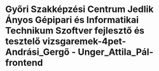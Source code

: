 # Győri Szakképzési Centrum Jedlik Ányos Gépipari és Informatikai Technikum Szoftver fejlesztő és tesztelő vizsgaremek-4pet-Andrási_Gergő - Unger_Attila_Pál-frontend